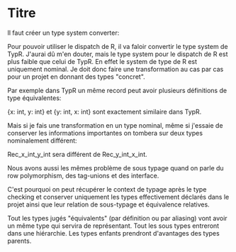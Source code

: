 # Titre
Il faut créer un type system converter:

Pour pouvoir utiliser le dispatch de R, il va faloir convertir le type system de TypR.
J'aurai dû m'en douter, mais le type system pour le dispatch de R est plus faible que celui de TypR.
En effet le system de type de R est uniquement nominal. 
Je doit donc faire une transformation au cas par cas pour un projet en donnant des types "concret".

Par exemple dans TypR un même record peut avoir plusieurs définitions de type équivalentes:

{x: int, y: int} et {y: int, x: int} sont exactement similaire dans TypR.

Mais si je fais une transformation en un type nominal, même si j'essaie de conserver les informations importantes on tombera sur deux types nominalement différent:

Rec_x_int_y_int sera différent de Rec_y_int_x_int.

Nous avons aussi les mêmes problème de sous typage quand on parle du row polymorphism, des tag-unions et des interface.

C'est pourquoi on peut récupérer le context de typage après le type checking et conserver uniquement les types effectivement déclarés dans le projet ainsi que leur relation de sous-typage et équivalence relatives.

Tout les types jugés "équivalents" (par définition ou par aliasing) vont avoir un même type qui servira de représentant.
Tout les sous types entreront dans une hiérarchie. Les types enfants prendront d'avantages des types parents.


